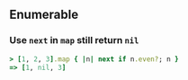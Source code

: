 ## Enumerable

### Use `next` in `map` still return `nil`

```ruby
> [1, 2, 3].map { |n| next if n.even?; n }
=> [1, nil, 3]
```
